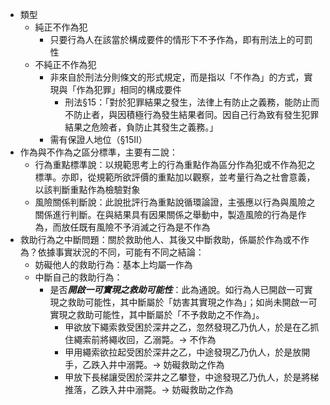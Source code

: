 * 類型
	* 純正不作為犯
		* 只要行為人在該當於構成要件的情形下不予作為，即有刑法上的可罰性
	* 不純正不作為犯
		* 非來自於刑法分則條文的形式規定，而是指以「不作為」的方式，實現與「作為犯罪」相同的構成要件
			* 刑法§15：「對於犯罪結果之發生，法律上有防止之義務，能防止而不防止者，與因積極行為發生結果者同。因自己行為致有發生犯罪結果之危險者，負防止其發生之義務。」
		* 需有保證人地位（§15II）
* 作為與不作為之區分標準，主要有二說：
	* 行為重點標準說：以規範思考上的行為重點作為區分作為犯或不作為犯之標準。亦即，從規範所欲評價的重點加以觀察，並考量行為之社會意義，以該判斷重點作為檢驗對象
	* 風險關係判斷說：此說批評行為重點說循環論證，主張應以行為與風險之關係進行判斷。在與結果具有因果關係之舉動中，製造風險的行為是作為，而放任既有風險不予消滅之行為是不作為
* 救助行為之中斷問題：關於救助他人、其後又中斷救助，係屬於作為或不作為？依據事實狀況的不同，可能有不同之結論：
	* 妨礙他人的救助行為：基本上均屬一作為
	* 中斷自己的救助行為：
		* 是否***開啟一可實現之救助可能性***：此為通說。如行為人已開啟一可實現之救助可能性，其中斷屬於「妨害其實現之作為」；如尚未開啟一可實現之救助可能性，其中斷屬於「不予救助之不作為」。
			* 甲欲放下繩索救受困於深井之乙，忽然發現乙乃仇人，於是在乙抓住繩索前將繩收回，乙溺斃。$\rightarrow$ 不作為
			* 甲用繩索欲拉起受困於深井之乙，中途發現乙乃仇人，於是放開手，乙跌入井中溺斃。$\rightarrow$ 妨礙救助之作為
			* 甲放下長梯讓受困於深井之乙攀登，中途發現乙乃仇人，於是將梯推落，乙跌入井中溺斃。$\rightarrow$ 妨礙救助之作為